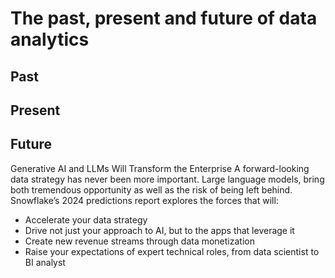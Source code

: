 # The past, present and future of data analytics 



## Past


## Present


## Future

Generative AI and LLMs Will Transform the Enterprise
A forward-looking data strategy has never been more important. Large language models, bring both tremendous opportunity as well as the risk of being left behind. Snowflake’s 2024 predictions report explores the forces that will:

- Accelerate your data strategy
- Drive not just your approach to AI, but to the apps that leverage it
- Create new revenue streams through data monetization
- Raise your expectations of expert technical roles, from data scientist to BI analyst